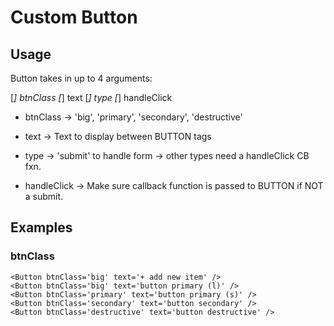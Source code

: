 # Custom Button

## Usage

Button takes in up to 4 arguments:

[_] btnClass
[_] text
[_] type
[_] handleClick

- btnClass
  -> 'big', 'primary', 'secondary', 'destructive'

- text
  -> Text to display between BUTTON tags

- type
  -> 'submit' to handle form
  -> other types need a handleClick CB fxn.

- handleClick
  -> Make sure callback function is passed to BUTTON if NOT a submit.

## Examples

### btnClass

    <Button btnClass='big' text='+ add new item' />
    <Button btnClass='big' text='button primary (l)' />
    <Button btnClass='primary' text='button primary (s)' />
    <Button btnClass='secondary' text='button secondary' />
    <Button btnClass='destructive' text='button destructive' />
